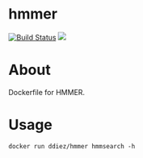 hmmer
================

[![Build Status](https://travis-ci.org/ddiez/hmmer.svg?branch=master)](https://travis-ci.org/ddiez/hmmer)
[![](https://images.microbadger.com/badges/image/ddiez/hmmer.svg)](https://microbadger.com/images/ddiez/hmmer "Get your own image badge on microbadger.com")

# About

Dockerfile for HMMER.

# Usage

```
docker run ddiez/hmmer hmmsearch -h
```
